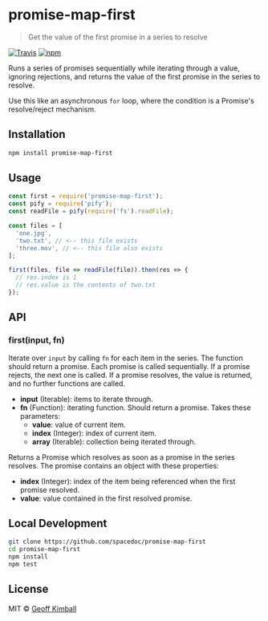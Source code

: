 # promise-map-first

> Get the value of the first promise in a series to resolve

[![Travis](https://img.shields.io/travis/spacedoc/promise-map-first.svg?maxAge=2592000)](https://travis-ci.org/spacedoc/promise-map-first) [![npm](https://img.shields.io/npm/v/promise-map-first.svg?maxAge=2592000)](https://www.npmjs.com/package/promise-map-first)

Runs a series of promises sequentially while iterating through a value, ignoring rejections, and returns the value of the first promise in the series to resolve.

Use this like an asynchronous `for` loop, where the condition is a Promise's resolve/reject mechanism.

## Installation

```bash
npm install promise-map-first
```

## Usage

```js
const first = require('promise-map-first');
const pify = require('pify');
const readFile = pify(require('fs').readFile);

const files = [
  'one.jpg',
  'two.txt', // <-- this file exists
  'three.mov', // <-- this file also exists
];

first(files, file => readFile(file)).then(res => {
  // res.index is 1
  // res.value is the contents of two.txt
});
```

## API

### first(input, fn)

Iterate over `input` by calling `fn` for each item in the series. The function should return a promise. Each promise is called sequentially. If a promise rejects, the next one is called. If a promise resolves, the value is returned, and no further functions are called.

- **input** (Iterable): items to iterate through.
- **fn** (Function): iterating function. Should return a promise. Takes these parameters:
  - **value**: value of current item.
  - **index** (Integer): index of current item.
  - **array** (Iterable): collection being iterated through.

Returns a Promise which resolves as soon as a promise in the series resolves. The promise contains an object with these properties:

- **index** (Integer): index of the item being referenced when the first promise resolved.
- **value**: value contained in the first resolved promise.

## Local Development

```bash
git clone https://github.com/spacedoc/promise-map-first
cd promise-map-first
npm install
npm test
```

## License

MIT &copy; [Geoff Kimball](http://geoffkimball.com)
